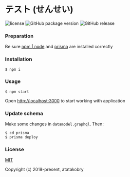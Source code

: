 # テスト (せんせい)

![license](https://img.shields.io/github/license/atatakobry/tesuto_sensei.svg)
![GitHub package version](https://img.shields.io/github/package-json/v/atatakobry/tesuto_sensei.svg)
![GitHub release](https://img.shields.io/github/release/atatakobry/tesuto_sensei.svg)

### Preparation

Be sure [npm | node](https://nodejs.org/en/download) and [prisma](https://www.prisma.io/docs/quickstart/) are installed correctly

### Installation

```
$ npm i
```

### Usage

```
$ npm start
```

Open [http://localhost:3000](http://localhost:3000) to start working with application

### Update schema

Make some changes in `datamodel.graphql`. Then:

```
$ cd prisma
$ prisma deploy
```

### License

[MIT](http://opensource.org/licenses/MIT)

Copyright (c) 2018-present, atatakobry
